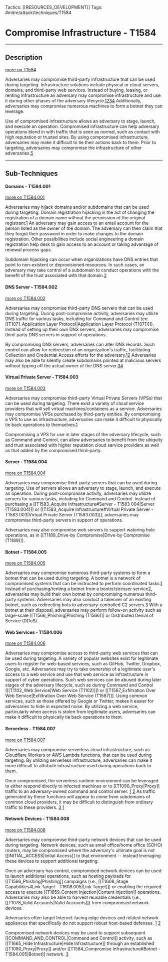Tactics: [[RESOURCES_DEVELOPMENT]]
Tags: #mitre/attack/techniques/T1584 

# Compromise Infrastructure - T1584
---
## Description
[more on T1584](https://attack.mitre.org/techniques/T1584)

Adversaries may compromise third-party infrastructure that can be used during targeting. Infrastructure solutions include physical or cloud servers, domains, and third-party web services. Instead of buying, leasing, or renting infrastructure an adversary may compromise infrastructure and use it during other phases of the adversary lifecycle.[1](https://www.fireeye.com/content/dam/fireeye-www/services/pdfs/mandiant-apt1-report.pdf)[2](https://www.icann.org/groups/ssac/documents/sac-007-en)[3](https://blog.talosintelligence.com/2018/11/dnspionage-campaign-targets-middle-east.html)[4](https://www.fireeye.com/blog/threat-research/2015/12/the-eps-awakens-part-two.html) Additionally, adversaries may compromise numerous machines to form a botnet they can leverage.

Use of compromised infrastructure allows an adversary to stage, launch, and execute an operation. Compromised infrastructure can help adversary operations blend in with traffic that is seen as normal, such as contact with high reputation or trusted sites. By using compromised infrastructure, adversaries may make it difficult to tie their actions back to them. Prior to targeting, adversaries may compromise the infrastructure of other adversaries.[5](https://media.defense.gov/2019/Oct/18/2002197242/-1/-1/0/NSA_CSA_Turla_20191021%20ver%204%20-%20nsa.gov.pdf)

---
## Sub-Techniques

#### Domains - T1584.001
[more on T1584.001](https://attack.mitre.org/techniques/T1584/001)

Adversaries may hijack domains and/or subdomains that can be used during targeting. Domain registration hijacking is the act of changing the registration of a domain name without the permission of the original registrant.[1](https://www.icann.org/groups/ssac/documents/sac-007-en) An adversary may gain access to an email account for the person listed as the owner of the domain. The adversary can then claim that they forgot their password in order to make changes to the domain registration. Other possibilities include social engineering a domain registration help desk to gain access to an account or taking advantage of renewal process gaps.

Subdomain hijacking can occur when organizations have DNS entries that point to non-existent or deprovisioned resources. In such cases, an adversary may take control of a subdomain to conduct operations with the benefit of the trust associated with that domain.[2](https://docs.microsoft.com/en-us/azure/security/fundamentals/subdomain-takeover)

#### DNS Server - T1584.002
[more on T1584.002](https://attack.mitre.org/techniques/T1584/002)

Adversaries may compromise third-party DNS servers that can be used during targeting. During post-compromise activity, adversaries may utilize DNS traffic for various tasks, including for Command and Control (ex: [[T1071_Application Layer Protocol|Application Layer Protocol (T1071)]]). Instead of setting up their own DNS servers, adversaries may compromise third-party DNS servers in support of operations.

By compromising DNS servers, adversaries can alter DNS records. Such control can allow for redirection of an organization's traffic, facilitating Collection and Credential Access efforts for the adversary.[1](https://blog.talosintelligence.com/2018/11/dnspionage-campaign-targets-middle-east.html)[2](https://www.fireeye.com/blog/threat-research/2019/01/global-dns-hijacking-campaign-dns-record-manipulation-at-scale.html) Adversaries may also be able to silently create subdomains pointed at malicious servers without tipping off the actual owner of the DNS server.[3](https://blogs.cisco.com/security/talos/angler-domain-shadowing)[4](https://www.proofpoint.com/us/threat-insight/post/The-Shadow-Knows)

#### Virtual Private Server - T1584.003
[more on T1584.003](https://attack.mitre.org/techniques/T1584/003)

Adversaries may compromise third-party Virtual Private Servers (VPSs) that can be used during targeting. There exist a variety of cloud service providers that will sell virtual machines/containers as a service. Adversaries may compromise VPSs purchased by third-party entities. By compromising a VPS to use as infrastructure, adversaries can make it difficult to physically tie back operations to themselves.[1](https://media.defense.gov/2019/Oct/18/2002197242/-1/-1/0/NSA_CSA_Turla_20191021%20ver%204%20-%20nsa.gov.pdf)

Compromising a VPS for use in later stages of the adversary lifecycle, such as Command and Control, can allow adversaries to benefit from the ubiquity and trust associated with higher reputation cloud service providers as well as that added by the compromised third-party.

#### Server - T1584.004
[more on T1584.004](https://attack.mitre.org/techniques/T1584/004)

Adversaries may compromise third-party servers that can be used during targeting. Use of servers allows an adversary to stage, launch, and execute an operation. During post-compromise activity, adversaries may utilize servers for various tasks, including for Command and Control. Instead of purchasing a [[T1583_Acquire Infrastructure#Server - T1583 004|Server (T1583.004)]] or [[T1583_Acquire Infrastructure#Virtual Private Server - T1583 003|Virtual Private Server (T1583.003)]], adversaries may compromise third-party servers in support of operations.

Adversaries may also compromise web servers to support watering hole operations, as in [[T1189_Drive-by Compromise|Drive-by Compromise (T1189)]].

#### Botnet - T1584.005
[more on T1584.005](https://attack.mitre.org/techniques/T1584/005)

Adversaries may compromise numerous third-party systems to form a botnet that can be used during targeting. A botnet is a network of compromised systems that can be instructed to perform coordinated tasks.[1](https://us.norton.com/internetsecurity-malware-what-is-a-botnet.html) Instead of purchasing/renting a botnet from a booter/stresser service[2](https://www.imperva.com/learn/ddos/booters-stressers-ddosers/), adversaries may build their own botnet by compromising numerous third-party systems. Adversaries may also conduct a takeover of an existing botnet, such as redirecting bots to adversary-controlled C2 servers.[3](https://www.secureworks.com/research/dridex-bugat-v5-botnet-takeover-operation) With a botnet at their disposal, adversaries may perform follow-on activity such as large-scale [[T1566_Phishing|Phishing (T1566)]] or Distributed Denial of Service (DDoS).

#### Web Services - T1584.006
[more on T1584.006](https://attack.mitre.org/techniques/T1584/006)

Adversaries may compromise access to third-party web services that can be used during targeting. A variety of popular websites exist for legitimate users to register for web-based services, such as GitHub, Twitter, Dropbox, Google, etc. Adversaries may try to take ownership of a legitimate user's access to a web service and use that web service as infrastructure in support of cyber operations. Such web services can be abused during later stages of the adversary lifecycle, such as during Command and Control ([[T1102_Web Service|Web Service (T1102)]]) or [[T1567_Exfiltration Over Web Service|Exfiltration Over Web Service (T1567)]]. Using common services, such as those offered by Google or Twitter, makes it easier for adversaries to hide in expected noise. By utilizing a web service, particularly when access is stolen from legitimate users, adversaries can make it difficult to physically tie back operations to them.

####  Serverless - T1584.007
[more on T1584.007](https://attack.mitre.org/techniques/T1584/007)

Adversaries may compromise serverless cloud infrastructure, such as Cloudflare Workers or AWS Lambda functions, that can be used during targeting. By utilizing serverless infrastructure, adversaries can make it more difficult to attribute infrastructure used during operations back to them.

Once compromised, the serverless runtime environment can be leveraged to either respond directly to infected machines or to [[T1090_Proxy|Proxy]] traffic to an adversary-owned command and control server. [1](https://www.bleepingcomputer.com/news/security/blackwater-malware-abuses-cloudflare-workers-for-c2-communication/) [2](https://blog.xpnsec.com/aws-lambda-redirector/) As traffic generated by these functions will appear to come from subdomains of common cloud providers, it may be difficult to distinguish from ordinary traffic to these providers. [3](https://awakesecurity.com/blog/threat-hunting-series-detecting-command-control-in-the-cloud/) [1](https://www.bleepingcomputer.com/news/security/blackwater-malware-abuses-cloudflare-workers-for-c2-communication/)

#### Network Devices - T1584.008
[more on T1584.008](https://attack.mitre.org/techniques/T1584/008)

Adversaries may compromise third-party network devices that can be used during targeting. Network devices, such as small office/home office (SOHO) routers, may be compromised where the adversary's ultimate goal is not [[INITIAL_ACCESS|Initial Access]] to that environment -- instead leveraging these devices to support additional targeting.

Once an adversary has control, compromised network devices can be used to launch additional operations, such as hosting payloads for [[T1566_Phishing|Phishing]] campaigns (i.e., [[T1608_Stage Capabilities#Link Target - T1608.005|Link Target]]) or enabling the required access to execute [[T1659_Content Injection|Content Injection]] operations. Adversaries may also be able to harvest reusable credentials (i.e., [[T1078_Valid Accounts|Valid Accounts]]) from compromised network devices.

Adversaries often target Internet-facing edge devices and related network appliances that specifically do not support robust host-based defenses. [1](https://www.mandiant.com/resources/blog/fortinet-malware-ecosystem) [2](https://www.wired.com/story/russia-ukraine-cyberattacks-mandiant/)

Compromised network devices may be used to support subsequent [[COMMAND_AND_CONTROL|Command and Control]] activity, such as [[T1665_Hide Infrastructure|Hide Infrastructure]] through an established [[T1090_Proxy|Proxy]] and/or [[T1584_Compromise Infrastructure#Botnet - T1584.005|Botnet]] network. [3](https://www.justice.gov/opa/pr/justice-department-conducts-court-authorized-disruption-botnet-controlled-russian)

